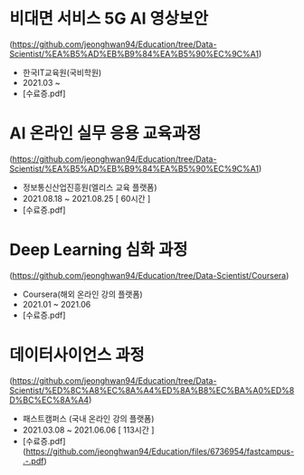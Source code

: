 # 비대면 서비스 5G AI 영상보안
(https://github.com/jeonghwan94/Education/tree/Data-Scientist/%EA%B5%AD%EB%B9%84%EA%B5%90%EC%9C%A1)
- 한국IT교육원(국비학원)
- 2021.03 ~ 
- [수료증.pdf]

# AI 온라인 실무 응용 교육과정
(https://github.com/jeonghwan94/Education/tree/Data-Scientist/%EA%B5%AD%EB%B9%84%EA%B5%90%EC%9C%A1)
- 정보통신산업진흥원(엘리스 교육 플랫폼)
- 2021.08.18 ~ 2021.08.25 [ 60시간 ]
- [수료증.pdf]

# Deep Learning 심화 과정
(https://github.com/jeonghwan94/Education/tree/Data-Scientist/Coursera)
- Coursera(해외 온라인 강의 플랫폼)
- 2021.01 ~ 2021.06
- [수료증.pdf]

# 데이터사이언스 과정  
(https://github.com/jeonghwan94/Education/tree/Data-Scientist/%ED%8C%A8%EC%8A%A4%ED%8A%B8%EC%BA%A0%ED%8D%BC%EC%8A%A4)

- 패스트캠퍼스 (국내 온라인 강의 플랫폼)
- 2021.03.08 ~ 2021.06.06 [ 113시간 ]
- [수료증.pdf] (https://github.com/jeonghwan94/Education/files/6736954/fastcampus-.-.pdf)
